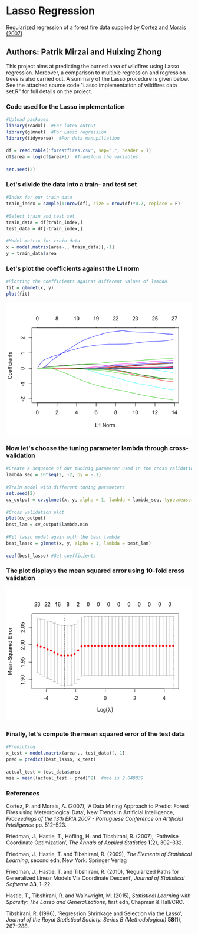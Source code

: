 # Lasso Regression
Regularized regression of a forest fire data supplied by [Cortez and Morais (2007)](https://www.researchgate.net/publication/238767143_A_Data_Mining_Approach_to_Predict_Forest_Fires_using_Meteorological_Data)

## Authors: Patrik Mirzai and Huixing Zhong

This project aims at predicting the burned area of wildfires using Lasso regression. Moreover, a comparison to multiple regression and regression trees is also carried out. A summary of the Lasso procedure is given below. See the attached source code "Lasso implementation of wildfires data set.R" for full details on the project. 

### Code used for the Lasso implementation

```r
#Upload packages
library(readxl)  #For latex output
library(glmnet)  #For Lasso regression
library(tidyverse)  #For data manupiliation

df = read.table('forestfires.csv', sep=",", header = T)
df$area = log(df$area+1)  #Transform the variables

set.seed(2)

```

### Let's divide the data into a train- and test set

```r
#Index for our train data
train_index = sample(1:nrow(df), size = nrow(df)*0.7, replace = F)

#Select train and test set
train_data = df[train_index,]
test_data = df[-train_index,]

#Model matrix for train data
x = model.matrix(area~., train_data)[,-1]
y = train_data$area
```

### Let's plot the coefficients against the L1 norm
```r
#Plotting the coefficients against different values of lambda
fit = glmnet(x, y)
plot(fit)
```
![grouped](https://github.com/mirzaipatrik/Lasso-regression/blob/master/Lasso%20Project/coefficients.png)

### Now let's choose the tuning parameter lambda through cross-validation

```r
#Create a sequence of our tuninig parameter used in the cross validation
lambda_seq = 10^seq(2, -2, by = -.1)

#Train model with different tuning parameters
set.seed(2)
cv_output = cv.glmnet(x, y, alpha = 1, lambda = lambda_seq, type.measure="mse")

#Cross validation plot
plot(cv_output)
best_lam = cv_output$lambda.min

#Fit lasso model again with the best lambda
best_lasso = glmnet(x, y, alpha = 1, lambda = best_lam)

coef(best_lasso) #Get coefficients
```
### The plot displays the mean squared error using 10-fold cross validation
![grouped](https://github.com/mirzaipatrik/Lasso-regression/blob/master/Lasso%20Project/cv_error.png)

### Finally, let's compute the mean squared error of the test data
```r
#Predicting
x_test = model.matrix(area~., test_data)[,-1]
pred = predict(best_lasso, x_test)

actual_test = test_data$area
mse = mean((actual_test - pred)^2)  #mse is 2.049039
```

### References

Cortez, P. and Morais, A. (2007), ‘A Data Mining Approach to Predict Forest Fires using
Meteorological Data’, New Trends in Artificial Intelligence, *Proceedings of the 13th EPIA
2007 - Portuguese Conference on Artificial Intelligence* pp. 512–523.

Friedman, J., Hastie, T., Höfling, H. and Tibshirani, R. (2007), ‘Pathwise Coordinate Optimization’, *The Annals of Applied Statistics* **1**(2), 302–332.

Friedman, J., Hastie, T. and Tibshirani, R. (2009), *The Elements of Statistical Learning*,
second edn, New York: Springer Verlag

Friedman, J., Hastie, T. and Tibshirani, R. (2010), ‘Regularized Paths for Generalized Linear Models Via Coordinate Descent’, *Journal of Statistical Software* **33**, 1–22.

Hastie, T., Tibshirani, R. and Wainwright, M. (2015), *Statistical Learning with Sparsity:
The Lasso and Generalizations*, first edn, Chapman & Hall/CRC.

Tibshirani, R. (1996), ‘Regression Shrinkage and Selection via the Lasso’, *Journal of the
Royal Statistical Society. Series B (Methodological)* **58**(1), 267–288.